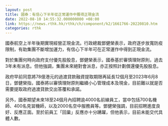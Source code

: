 ```yaml
---
layout: post
title: 國泰：有信心下半年從正常運作中獲得正現金流
date: 2022-08-10 14:55:32.000000000 +08:00
link: https://news.rthk.hk/rthk/ch/component/k2/1661766-20220810.htm
categories: rthk
---
```


國泰航空上半年後期實現經營正現金流。行政總裁鄧健榮表示，政府逐步放寬防疫限制，有助集團不斷增加運力，有信心下半年可在正常運作中得到正現金流。

對於集團何時向政府支付優先股股息，鄧健榮表示，國泰基於審慎理財原則，過去3年未有派息。但他強調，集團未來絕對會派息，亦正按照計劃償還優先股股息。

政府早前同意將78億港元的過渡貸款融資提取期限再延長12個月至2023年6月8日，鄧健榮指，國泰將以審慎理財原則繼續小心管理成本及現金，目前難以就是否需要提取政府過渡貸款交出答覆和承諾。

另外，國泰期望未來18至24個月內招聘逾4000名前線員工，當中包括700名機師、400名見習機師，以及2000名空中服務員等。鄧健榮強調，目前招聘進度良好、反應正面。至於前員工「回巢」反應亦十分踴躍，但他表示，目前未能交代具體人數。
